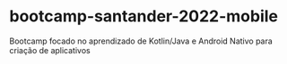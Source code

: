 # bootcamp-santander-2022-mobile



Bootcamp focado no aprendizado de Kotlin/Java e Android Nativo para criação de aplicativos
